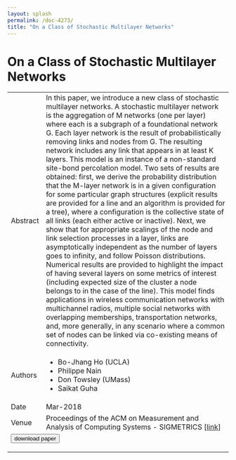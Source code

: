 ```yaml
---
layout: splash
permalink: /doc-4273/
title: "On a Class of Stochastic Multilayer Networks"
---
```


# On a Class of Stochastic Multilayer Networks

<table>
    <tbody>
    <tr>
        <td>Abstract</td>
        <td>In this paper, we introduce a new class of stochastic multilayer networks. A stochastic multilayer network is the aggregation of M networks (one per layer) where each is a subgraph of a foundational network G. Each layer network is the result of probabilistically removing links and nodes from G. The resulting network includes any link that appears in at least K layers. This model is an instance of a non-standard site-bond percolation model. Two sets of results are obtained: first, we derive the probability distribution that the M-layer network is in a given configuration for some particular graph structures (explicit results are provided for a line and an algorithm is provided for a tree), where a configuration is the collective state of all links (each either active or inactive). Next, we show that for appropriate scalings of the node and link selection processes in a layer, links are asymptotically independent as the number of layers goes to infinity, and follow Poisson distributions. Numerical results are provided to highlight the impact of having several layers on some metrics of interest (including expected size of the cluster a node belongs to in the case of the line). This model finds applications in wireless communication networks with multichannel radios, multiple social networks with overlapping memberships, transportation networks, and, more generally, in any scenario where a common set of nodes can be linked via co-existing means of connectivity.</td>
    </tr>
    <tr>
        <td>Authors</td>
        <td>
            <ul>
                <li>Bo-Jhang Ho (UCLA)</li>
                <li>Philippe Nain</li>
                <li>Don Towsley (UMass)</li>
                <li>Saikat Guha</li>
            </ul>
        </td>
    </tr>
    <tr>
        <td>Date</td>
        <td>Mar-2018</td>
    </tr>
    <tr>
        <td>Venue</td>
        <td>Proceedings of the ACM on Measurement and Analysis of Computing Systems - SIGMETRICS [<a href="https://dl.acm.org/citation.cfm?id=3179421">link</a>]</td>
    </tr>
        <tr>
            <td colspan="2">
                <form method="get" action="https://dl.acm.org/citation.cfm?id=3179421">
                    <button type="submit">download paper</button>
                </form>
            </td>
        </tr>
    </tbody>
</table>
